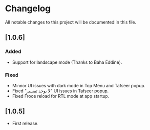 # Changelog

All notable changes to this project will be documented in this file.

## [1.0.6]

### Added

- Support for landscape mode (Thanks to Baha Eddine).

### Fixed

- Minnor UI issues with dark mode in Top Menu and Tafseer popup.
- Fixed "لا يوجد تفسير" UI issues in Tafseer popup.
- Fixed Froce reload for RTL mode at app startup.

## [1.0.5]

- First release.
